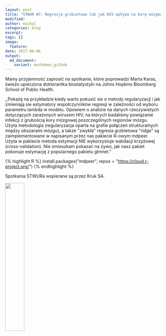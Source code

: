 ```yaml
---
layout: post
title: "STWUR #7: Regresja grzbietowa lub jak HIV wpływa na korę mózgową"
modified:
author: michal
categories: blog
excerpt:
tags: []
image:
  feature:
date: 2017-06-06
output:
  md_document:
    variant: markdown_github
---
```


Mamy przyjemność zaprosić na spotkanie, które poprowadzi Marta Karas, świeżo upieczona doktorantka biostatystyki na Johns Hopkins Bloomberg School of Public Health. 


,,Pokażę na przykładzie kiedy warto pokusić sie o metody regularyzacji i jak zmieniają sie estymatory wspołczynników regresji w zależności od wyboru parametru lambda w modelu. Opowiem o analizie na danych rzeczywistych dotyczących zarażonych wirusem HIV, na których badaliśmy powiązanie infekcji z grubością kory mózgowej poszczególnych regionów mózgu. Użyta metodologia (regularyzacja oparta na grafie połączeń strukturalnych między obszarami mózgu), a takze "zwykła" regresia grzbietowa "ridge" są zaimplementowane w napisanym przez nas pakiecie R-owym mdpeer. Użyta w pakiecie metoda estymacji NIE wykorzystuje walidacji krzyżowej (cross-validation). Nie omieszkam pokazać na żywo, jak nasz pakiet pokonuje estymację z popularnego pakietu glmnet."

{% highlight R %}
install.packages("mdpeer", repos = "https://cloud.r-project.org/")
{% endhighlight %}

Spotkania STWURa wspierane są przez Kruk SA.

<img src='https://stwur.github.io/STWUR//images/kruk_logo.jpg' id="logo" height="35%" width="35%"/>
